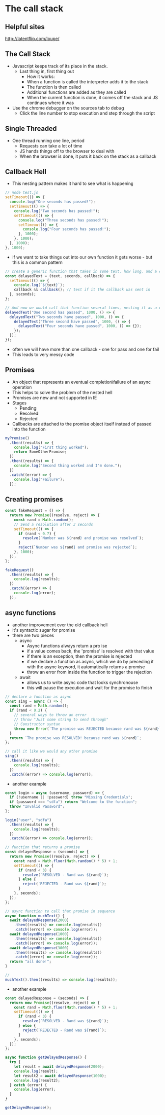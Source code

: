 # The call stack

## Helpful sites

<http://latentflip.com/loupe/>

## The Call Stack

- Javascript keeps track of its place in the stack.
  - Last thing in, first thing out
    - How it works:
    - When a function is called the interpreter adds it to the stack
    - The function is then called
    - Additional functions are added as they are called
    - When the current function is done, it comes off the stack and JS continues where it was
- Use the chrome debugger on the sources tab to debug
  - Click the line number to stop execution and step through the script

## Single Threaded

- One thread running one line, period
  - Requests can take a lot of time
  - JS hands things off to the browser to deal with
  - When the browser is done, it puts it back on the stack as a callback

## Callback Hell

- This nesting pattern makes it hard to see what is happening

```js
// node test.js
setTimeout(() => {
  console.log("One seconds has passed!");
  setTimeout(() => {
    console.log("Two seconds has passed!");
    setTimeout(() => {
      console.log("Three seconds has passed!");
      setTimeout(() => {
        console.log("Four seconds has passed!");
      }, 1000);
    }, 1000);
  }, 1000);
}, 1000);
```

- if we want to take things out into our own function it gets worse - but this is a common pattern

```js
// create a generic function that takes in some text, how long, and a callback to execute after its done
const delayedText = (text, seconds, callback) => {
  setTimeout(() => {
    console.log(`${text}`);
    callback && callback(); // test if it the callback was sent in
  }, seconds);
};

// And now we would call that function several times, nesting it as a callback each time
delayedText("One second has passed", 1000, () => {
  delayedText("Two seconds have passed", 1000, () => {
    delayedText("Three second have passed", 1000, () => {
      delayedText("Four seconds have passed", 1000, () => {});
    });
  });
});
```

- often we will have more than one callback - one for pass and one for fail
- This leads to very messy code

## Promises

- An object that represents an eventual completion\failure of an async operation
- This helps to solve the problem of the nested hell
- Promises are new and not supported in IE
- Stages
  - Pending
  - Resolved
  - Rejected
- Callbacks are attached to the promise object itself instead of passed into the function

```js
myPromise()
  .then((results) => {
    console.log("First thing worked");
    return SomeOtherPromise;
  })
  .then((results) => {
    console.log("Second thing worked and I'm done.");
  })
  .catch((error) => {
    console.log("Failure");
  });
```

## Creating promises

```js
const fakeRequest = () => {
  return new Promise((resolve, reject) => {
    const rand = Math.random();
    // Send a resolution after 3 seconds
    setTimeout(() => {
      if (rand < 0.7) {
        resolve(`Number was ${rand} and promise was resolved`);
      }
      reject(`Number was ${rand} and promise was rejected`);
    }, 1000);
  });
};

fakeRequest()
  .then((results) => {
    console.log(results);
  })
  .catch((error) => {
    console.log(error);
  });
```

## async functions

- another improvement over the old callback hell
- it's syntactic sugar for promise
- there are two pieces
  - async
    - Async functions always return a pro ise
    - if a value comes back, the 'promise' is resolved with that value
    - if there is an exception, then the promise is rejected
    - if we declare a function as async, which we do by preceding it with the async keyword, it automatically returns a promise
    - throw an error from inside the function to trigger the rejection
  - await
    - allows us to write async code that looks synchronouse
    - this will pause the execution and wait for the promise to finish

```js
// declare a function as async
const sing = async () => {
  const rand = Math.random();
  if (rand < 0.2) {
    // several ways to throw an error
    // throw "Just some string to send through"
    // Constructor syntax
    throw new Error(`The promise was REJECTED because rand was ${rand}`);
  }
  return `The promise was RESOLVED! because rand was ${rand}`;
};

// call it like we would any other promise
sing()
  .then((results) => {
    console.log(results);
  })
  .catch((error) => console.log(error));
```

- another example

```js
const login = async (username, password) => {
  if (!username || !password) throw "Missing Credentials";
  if (password === "sdfa") return "Welcome to the function";
  throw "Invalid Password";
};

login("user", "sdfa")
  .then((results) => {
    console.log(results);
  })
  .catch((error) => console.log(error));
```

```js
// function that returns a promise
const delayedResponse = (seconds) => {
  return new Promise((resolve, reject) => {
    const rand = Math.floor(Math.random() * 5) + 1;
    setTimeout(() => {
      if (rand < 3) {
        resolve(`RESOLVED - Rand was ${rand}`);
      } else {
        reject(`REJECTED - Rand was ${rand}`);
      }
    }, seconds);
  });
};

// async function to call that promise in sequence
async function muchText() {
  await delayedResponse(2000)
    .then((results) => console.log(results))
    .catch((error) => console.log(error));
  await delayedResponse(1000)
    .then((results) => console.log(results))
    .catch((error) => console.log(error));
  await delayedResponse(3000)
    .then((results) => console.log(results))
    .catch((error) => console.log(error));
  return "all done!";
}

//
muchText().then((results) => console.log(results));
```

- another example

```js
const delayedResponse = (seconds) => {
  return new Promise((resolve, reject) => {
    const rand = Math.floor(Math.random() * 5) + 1;
    setTimeout(() => {
      if (rand < 3) {
        resolve(`RESOLVED - Rand was ${rand}`);
      } else {
        reject(`REJECTED - Rand was ${rand}`);
      }
    }, seconds);
  });
};

async function getDelayedResponse() {
  try {
    let result = await delayedResponse(2000);
    console.log(result);
    let result2 = await delayedResponse(1000);
    console.log(result2);
  } catch (error) {
    console.log(error);
  }
}

getDelayedResponse();
```
